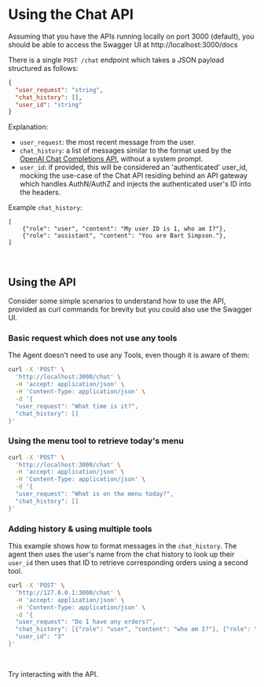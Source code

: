 # Using the Chat API 

Assuming that you have the APIs running locally on port 3000 (default), you should be able to access the Swagger UI at http://localhost:3000/docs 

There is a single `POST /chat` endpoint which takes a JSON payload structured as follows: 

```json
{
  "user_request": "string",
  "chat_history": [],
  "user_id": "string" 
}
```

Explanation: 
- `user_request`:  the most recent message from the user. 
- `chat_history`: a list of messages similar to the format used by the [OpenAI Chat Completions API](https://platform.openai.com/docs/guides/text-generation/chat-completions-api), without a system prompt.
- `user_id`: if provided, this will be considered an 'authenticated' user_id, mocking the use-case of the Chat API residing behind an API gateway which handles AuthN/AuthZ and injects the authenticated user's ID into the headers. 

Example `chat_history`: 

```commandline
[
    {"role": "user", "content": "My user ID is 1, who am I?"},
    {"role": "assistant", "content": "You are Bart Simpson."},
]
```

<br>

## Using the API 

Consider some simple scenarios to understand how to use the API, provided as curl commands for brevity but you could also use the Swagger UI.

### Basic request which does not use any tools

The Agent doesn't need to use any Tools, even though it is aware of them:

```bash
curl -X 'POST' \
  'http://localhost:3000/chat' \
  -H 'accept: application/json' \
  -H 'Content-Type: application/json' \
  -d '{
  "user_request": "What time is it?",
  "chat_history": []
}'
```


### Using the menu tool to retrieve today's menu

```bash
curl -X 'POST' \
  'http://localhost:3000/chat' \
  -H 'accept: application/json' \
  -H 'Content-Type: application/json' \
  -d '{
  "user_request": "What is on the menu today?",
  "chat_history": []
}'
```


### Adding history & using multiple tools 

This example shows how to format messages in the `chat_history`.  The agent then uses 
the user's name from the chat history to look up their `user_id` then uses that ID 
to retrieve corresponding orders using a second tool. 

```bash
curl -X 'POST' \
  'http://127.0.0.1:3000/chat' \
  -H 'accept: application/json' \
  -H 'Content-Type: application/json' \
  -d '{
  "user_request": "Do I have any orders?",
  "chat_history": [{"role": "user", "content": "who am I?"}, {"role": "assistant", "content": "you are Bart Simpson"}],
  "user_id": "3"
}'
```

<br>

Try interacting with the API. 
